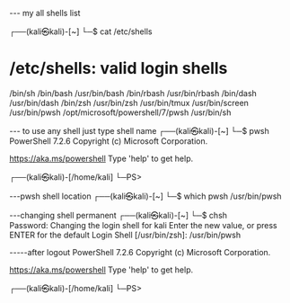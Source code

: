 
--- my all shells list

┌──(kali㉿kali)-[~]
└─$ cat /etc/shells
# /etc/shells: valid login shells
/bin/sh
/bin/bash
/usr/bin/bash
/bin/rbash
/usr/bin/rbash
/bin/dash
/usr/bin/dash
/bin/zsh
/usr/bin/zsh
/usr/bin/tmux
/usr/bin/screen
/usr/bin/pwsh
/opt/microsoft/powershell/7/pwsh
/usr/bin/sh


--- to use any shell just type shell name
┌──(kali㉿kali)-[~]
└─$ pwsh
PowerShell 7.2.6
Copyright (c) Microsoft Corporation.

https://aka.ms/powershell
Type 'help' to get help.


┌──(kali㉿kali)-[/home/kali]
└─PS> 

---pwsh shell location
┌──(kali㉿kali)-[~]
└─$ which pwsh
/usr/bin/pwsh


---changing shell permanent
┌──(kali㉿kali)-[~]
└─$ chsh           
Password: 
Changing the login shell for kali
Enter the new value, or press ENTER for the default
        Login Shell [/usr/bin/zsh]: /usr/bin/pwsh

-----after logout
PowerShell 7.2.6
Copyright (c) Microsoft Corporation.

https://aka.ms/powershell
Type 'help' to get help.


┌──(kali㉿kali)-[/home/kali]
└─PS> 